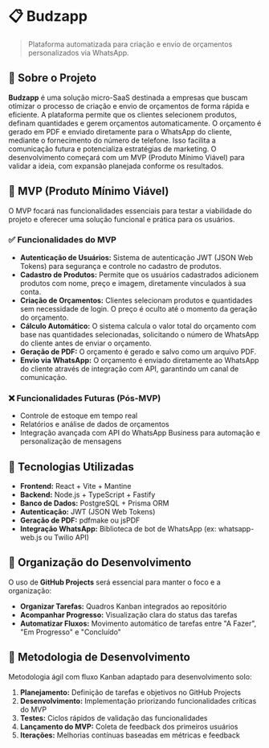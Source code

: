# 📋 Budzapp

> Plataforma automatizada para criação e envio de orçamentos personalizados via WhatsApp.

## 📌 Sobre o Projeto

**Budzapp** é uma solução micro-SaaS destinada a empresas que buscam otimizar o processo de criação e envio de orçamentos de forma rápida e eficiente. A plataforma permite que os clientes selecionem produtos, definam quantidades e gerem orçamentos automaticamente. O orçamento é gerado em PDF e enviado diretamente para o WhatsApp do cliente, mediante o fornecimento do número de telefone. Isso facilita a comunicação futura e potencializa estratégias de marketing. O desenvolvimento começará com um MVP (Produto Mínimo Viável) para validar a ideia, com expansão planejada conforme os resultados.

## 🎯 MVP (Produto Mínimo Viável)

O MVP focará nas funcionalidades essenciais para testar a viabilidade do projeto e oferecer uma solução funcional e prática para os usuários.

### ✅ Funcionalidades do MVP

- **Autenticação de Usuários:** Sistema de autenticação JWT (JSON Web Tokens) para segurança e controle no cadastro de produtos.
- **Cadastro de Produtos:** Permite que os usuários cadastrados adicionem produtos com nome, preço e imagem, diretamente vinculados à sua conta.
- **Criação de Orçamentos:** Clientes selecionam produtos e quantidades sem necessidade de login. O preço é oculto até o momento da geração do orçamento.
- **Cálculo Automático:** O sistema calcula o valor total do orçamento com base nas quantidades selecionadas, solicitando o número de WhatsApp do cliente antes de enviar o orçamento.
- **Geração de PDF:** O orçamento é gerado e salvo como um arquivo PDF.
- **Envio via WhatsApp:** O orçamento é enviado diretamente ao WhatsApp do cliente através de integração com API, garantindo um canal de comunicação.

### ❌ Funcionalidades Futuras (Pós-MVP)

- Controle de estoque em tempo real
- Relatórios e análise de dados de orçamentos
- Integração avançada com API do WhatsApp Business para automação e personalização de mensagens

## 🚀 Tecnologias Utilizadas

- **Frontend:** React + Vite + Mantine
- **Backend:** Node.js + TypeScript + Fastify
- **Banco de Dados:** PostgreSQL + Prisma ORM
- **Autenticação:** JWT (JSON Web Tokens)
- **Geração de PDF:** pdfmake ou jsPDF
- **Integração WhatsApp:** Biblioteca de bot de WhatsApp (ex: whatsapp-web.js ou Twilio API)

## 📅 Organização do Desenvolvimento

O uso de **GitHub Projects** será essencial para manter o foco e a organização:

- **Organizar Tarefas:** Quadros Kanban integrados ao repositório
- **Acompanhar Progresso:** Visualização clara do status das tarefas
- **Automatizar Fluxos:** Movimento automático de tarefas entre "A Fazer", "Em Progresso" e "Concluído"

## 📌 Metodologia de Desenvolvimento

Metodologia ágil com fluxo Kanban adaptado para desenvolvimento solo:

1. **Planejamento:** Definição de tarefas e objetivos no GitHub Projects
2. **Desenvolvimento:** Implementação priorizando funcionalidades críticas do MVP
3. **Testes:** Ciclos rápidos de validação das funcionalidades
4. **Lançamento do MVP:** Coleta de feedback dos primeiros usuários
5. **Iterações:** Melhorias contínuas baseadas em métricas e feedback
